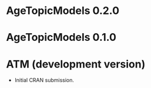 # AgeTopicModels 0.2.0

# AgeTopicModels 0.1.0

# ATM (development version)

* Initial CRAN submission.
